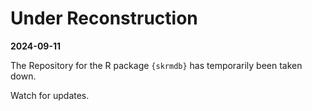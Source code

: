 # Under Reconstruction

**2024-09-11**

The Repository for the R package `{skrmdb}` has temporarily been taken down.

Watch for updates.

